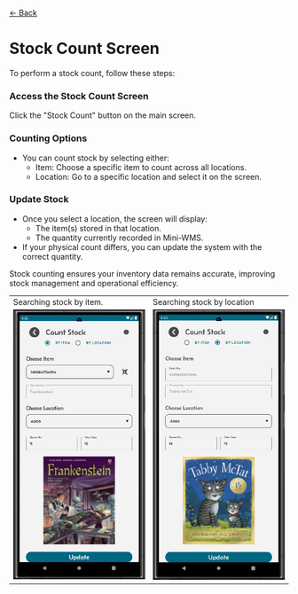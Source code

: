 [← Back](README.md)

# Stock Count Screen  
To perform a stock count, follow these steps:  

### Access the Stock Count Screen  
Click the "Stock Count" button on the main screen.  

### Counting Options  
- You can count stock by selecting either:  
    - Item: Choose a specific item to count across all locations.  
    - Location: Go to a specific location and select it on the screen.  

### Update Stock  
- Once you select a location, the screen will display:  
    - The item(s) stored in that location.  
    - The quantity currently recorded in Mini-WMS.  
- If your physical count differs, you can update the system with the correct quantity.  
  
Stock counting ensures your inventory data remains accurate, improving stock management and operational efficiency.  

<table>
  <tr>
    <td style="width: 50%; text-align: left;">Searching stock by item.</td>
    <td style="width: 50%; text-align: left;">Searching stock by location</td>
  </tr>
  <tr>
    <td style="vertical-align: top;">
      <img src="asset/stockCount1.png" alt="Step 1">
    </td>
    <td style="vertical-align: top;">
      <img src="asset/stockCount2.png" alt="Step 2">
    </td>
  </tr>
</table>
